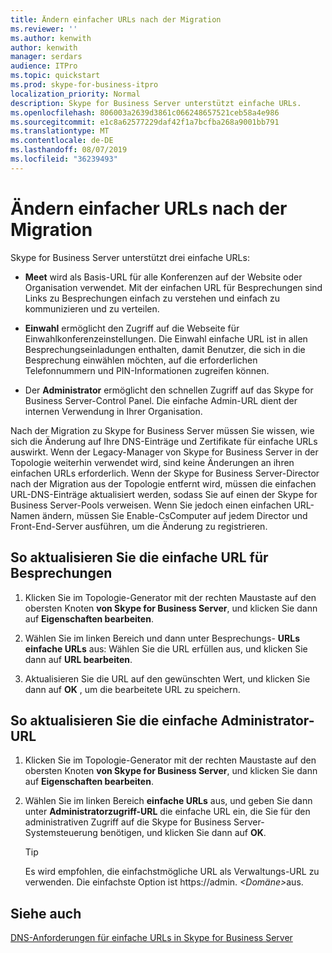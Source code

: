 ```yaml
---
title: Ändern einfacher URLs nach der Migration
ms.reviewer: ''
ms.author: kenwith
author: kenwith
manager: serdars
audience: ITPro
ms.topic: quickstart
ms.prod: skype-for-business-itpro
localization_priority: Normal
description: Skype for Business Server unterstützt einfache URLs.
ms.openlocfilehash: 806003a2639d3861c066248657521ceb58a4e986
ms.sourcegitcommit: e1c8a62577229daf42f1a7bcfba268a9001bb791
ms.translationtype: MT
ms.contentlocale: de-DE
ms.lasthandoff: 08/07/2019
ms.locfileid: "36239493"
---
```

# <a name="change-simple-urls-after-migration"></a>Ändern einfacher URLs nach der Migration

Skype for Business Server unterstützt drei einfache URLs:
  
- **Meet** wird als Basis-URL für alle Konferenzen auf der Website oder Organisation verwendet. Mit der einfachen URL für Besprechungen sind Links zu Besprechungen einfach zu verstehen und einfach zu kommunizieren und zu verteilen. 
    
- **Einwahl** ermöglicht den Zugriff auf die Webseite für Einwahlkonferenzeinstellungen. Die Einwahl einfache URL ist in allen Besprechungseinladungen enthalten, damit Benutzer, die sich in die Besprechung einwählen möchten, auf die erforderlichen Telefonnummern und PIN-Informationen zugreifen können. 
    
- Der **Administrator** ermöglicht den schnellen Zugriff auf das Skype for Business Server-Control Panel. Die einfache Admin-URL dient der internen Verwendung in Ihrer Organisation. 
    
Nach der Migration zu Skype for Business Server müssen Sie wissen, wie sich die Änderung auf Ihre DNS-Einträge und Zertifikate für einfache URLs auswirkt. Wenn der Legacy-Manager von Skype for Business Server in der Topologie weiterhin verwendet wird, sind keine Änderungen an ihren einfachen URLs erforderlich. Wenn der Skype for Business Server-Director nach der Migration aus der Topologie entfernt wird, müssen die einfachen URL-DNS-Einträge aktualisiert werden, sodass Sie auf einen der Skype for Business Server-Pools verweisen. Wenn Sie jedoch einen einfachen URL-Namen ändern, müssen Sie Enable-CsComputer auf jedem Director und Front-End-Server ausführen, um die Änderung zu registrieren.

## <a name="to-update-the-meet-simple-url"></a>So aktualisieren Sie die einfache URL für Besprechungen

1. Klicken Sie im Topologie-Generator mit der rechten Maustaste auf den obersten Knoten **von Skype for Business Server**, und klicken Sie dann auf **Eigenschaften bearbeiten**.
    
2. Wählen Sie im linken Bereich und dann unter Besprechungs- **URLs** **einfache URLs** aus: Wählen Sie die URL erfüllen aus, und klicken Sie dann auf **URL bearbeiten**.
    
3. Aktualisieren Sie die URL auf den gewünschten Wert, und klicken Sie dann auf **OK** , um die bearbeitete URL zu speichern. 
    
## <a name="to-update-the-admin-simple-url"></a>So aktualisieren Sie die einfache Administrator-URL

1. Klicken Sie im Topologie-Generator mit der rechten Maustaste auf den obersten Knoten **von Skype for Business Server**, und klicken Sie dann auf **Eigenschaften bearbeiten**.
    
2. Wählen Sie im linken Bereich **einfache URLs** aus, und geben Sie dann unter **Administratorzugriff-URL** die einfache URL ein, die Sie für den administrativen Zugriff auf die Skype for Business Server-Systemsteuerung benötigen, und klicken Sie dann auf **OK**.
    
   > [!TIP]
   > Es wird empfohlen, die einfachstmögliche URL als Verwaltungs-URL zu verwenden. Die einfachste Option ist https://admin. <em> \<Domäne\></em>aus. 
  
## <a name="see-also"></a>Siehe auch

[DNS-Anforderungen für einfache URLs in Skype for Business Server](../../SfbServer/plan-your-deployment/network-requirements/simple-urls.md)
